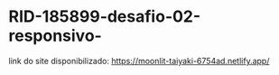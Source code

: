 # RID-185899-desafio-02-responsivo-

link do site disponibilizado: https://moonlit-taiyaki-6754ad.netlify.app/
